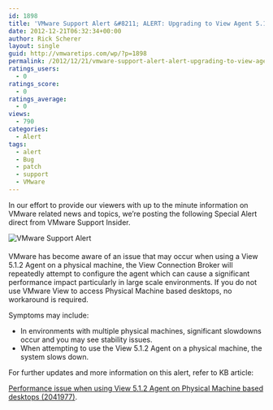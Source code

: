 ```yaml
---
id: 1898
title: 'VMware Support Alert &#8211; ALERT: Upgrading to View Agent 5.1.2 can result in performance issues'
date: 2012-12-21T06:32:34+00:00
author: Rick Scherer
layout: single
guid: http://vmwaretips.com/wp/?p=1898
permalink: /2012/12/21/vmware-support-alert-alert-upgrading-to-view-agent-5-1-2-can-result-in-performance-issues/
ratings_users:
  - 0
ratings_score:
  - 0
ratings_average:
  - 0
views:
  - 790
categories:
  - Alert
tags:
  - alert
  - Bug
  - patch
  - support
  - VMware
---
```

In our effort to provide our viewers with up to the minute information on VMware related news and topics, we&#8217;re posting the following Special Alert direct from VMware Support Insider.

<img class="asset asset-image at-xid-6a00d8341c328153ef01543330c84d970c alignleft" style="margin: 0px 25px 5px 0px; border: 0px;" title="VMware Support Alert" src="http://blogs.vmware.com/tp/.a/6a00d8341c328153ef01543330c84d970c-800wi" alt="VMware Support Alert" border="0" />

VMware has become aware of an issue that may occur when using a View 5.1.2 Agent on a physical machine, the View Connection Broker will repeatedly attempt to configure the agent which can cause a significant performance impact particularly in large scale environments. If you do not use VMware View to access Physical Machine based desktops, no workaround is required.

Symptoms may include:

  * In environments with multiple physical machines, significant slowdowns occur and you may see stability issues.
  * When attempting to use the View 5.1.2 Agent on a physical machine, the system slows down.

For further updates and more information on this alert, refer to KB article:
  
<a href="http://kb.vmware.com/kb/2041977" target="_blank">Performance issue when using View 5.1.2 Agent on Physical Machine based desktops (2041977)</a>.